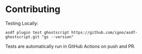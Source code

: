 # Contributing

Testing Locally:

```shell
asdf plugin test ghostscript https://github.com/igno/asdf-ghostscript.git "gs --version"
```

Tests are automatically run in GitHub Actions on push and PR.
